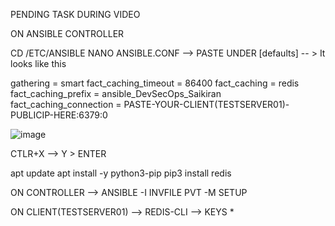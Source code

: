 PENDING TASK DURING VIDEO 

ON ANSIBLE CONTROLLER 

CD /ETC/ANSIBLE
NANO ANSIBLE.CONF --> PASTE UNDER [defaults] -- > It looks like this

gathering = smart
fact_caching_timeout = 86400
fact_caching = redis
fact_caching_prefix = ansible_DevSecOps_Saikiran
fact_caching_connection = PASTE-YOUR-CLIENT(TESTSERVER01)-PUBLICIP-HERE:6379:0

![image](https://github.com/user-attachments/assets/5a3e46dd-2534-4b97-8fff-0a380c747433)

CTLR+X --> Y > ENTER

apt update
apt install -y python3-pip
pip3 install redis

ON CONTROLLER --> ANSIBLE -I INVFILE PVT -M SETUP

ON CLIENT(TESTSERVER01) --> REDIS-CLI --> KEYS *


